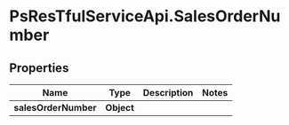 # PsResTfulServiceApi.SalesOrderNumber

## Properties
Name | Type | Description | Notes
------------ | ------------- | ------------- | -------------
**salesOrderNumber** | **Object** |  | 
